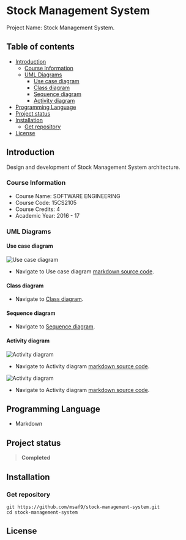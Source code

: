 <h1> Stock Management System </h1>
Project Name: Stock Management System.

<h2>Table of contents</h2>

- [Introduction](#introduction)
  - [Course Information](#course-information)
  - [UML Diagrams](#uml-diagrams)
    - [Use case diagram](#use-case-diagram)
    - [Class diagram](#class-diagram)
    - [Sequence diagram](#sequence-diagram)
    - [Activity diagram](#activity-diagram)
- [Programming Language](#programming-language)
- [Project status](#project-status)
- [Installation](#installation)
  - [Get repository](#get-repository)
- [License](#license)

## Introduction

Design and development of Stock Management System architecture.

### Course Information

- Course Name: SOFTWARE ENGINEERING
- Course Code: 15CS2105
- Course Credits: 4
- Academic Year: 2016 - 17

### UML Diagrams

#### Use case diagram

![Use case diagram](/resources/UseCaseDiagram.png)

- Navigate to Use case diagram [markdown source code](useCaseDiagram.iuml).

#### Class diagram

- Navigate to [Class diagram](classDiagram.md).

#### Sequence diagram

- Navigate to [Sequence diagram](SequenceDiagram.md).

#### Activity diagram

![Activity diagram](/resources/ActivityDiagram.png)

- Navigate to Activity diagram [markdown source code](activityDiagram.iuml).

![Activity diagram](/resources/ActivityDiagramAdmin.png)

- Navigate to Activity diagram [markdown source code](activityDiagramAdmin.iuml).

## Programming Language

- Markdown

## Project status

> **Completed**

## Installation

### Get repository

```git
git https://github.com/msaf9/stock-management-system.git
cd stock-management-system
```

## License
